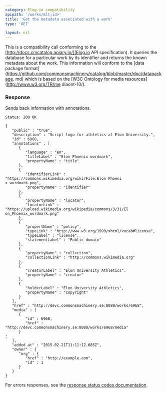 ```yaml
---
category: Elog.io compatibility
apipath: '/works/&lt;id>'
title: 'Get the metadata associated with a work'
type: 'GET'

layout: nil
---
```


This is a compatibility call conforming to the
[http://docs.cmcatalog.apiary.io/](Elog.io API specification). It queries
the database for a particular work by its identifier and returns the known
metadata about the work. This information will conform to the [data package
format](https://github.com/commonsmachinery/catalog/blob/master/doc/datapackage.
md)
which is based on the [W3C Ontology for media resources](http://www.w3.org/TR/me
diaont-10/).


### Response

Sends back information with annotations.

```Status: 200 OK```
```
{
   "public" : "true",
   "description" : "Script logo for athletics at Elon University.",
   "id" : 6968,
   "annotations" : [
      {
         "language" : "en",
         "titleLabel" : "Elon Phoenix wordmark",
         "propertyName" : "title"
      },
      {
         "identifierLink" : "https://commons.wikimedia.org/wiki/File:Elon Phoeni
x wordmark.png",
         "propertyName" : "identifier"
      },
      {
         "propertyName" : "locator",
         "locatorLink" : "https://upload.wikimedia.org/wikipedia/commons/3/31/El
on_Phoenix_wordmark.png"
      },
      {
         "propertName" : "policy",
         "typeLink" : "http://www.w3.org/1999/xhtml/vocab#license",
         "typeLabel" : "license",
         "statementLabel" : "Public domain"
      },
      {
         "propertyName" : "collection",
         "collectionLink" : "http://commons.wikimedia.org"
      },
      {
         "creatorLabel" : "Elon University Athletics",
         "propertyName" : "creator"
      },
      {
         "holderLabel" : "Elon University Athletics",
         "propertyName" : "copyright"
      }
   ],
   "href" : "http://devc.commonsmachinery.se:8080/works/6968",
   "media" : [
      {
         "id" : 6968,
         "href" : "http://devc.commonsmachinery.se:8080/works/6968/media"
      }
:
   ],
   "added_at" : "2015-02-21T11:11:12.685Z",
   "owner" : {
      "org" : {
         "href" : "http://example.com",
         "id" : 1
      }
   }
}
```

For errors responses, see the [response status codes documentation](#response-status-codes).

